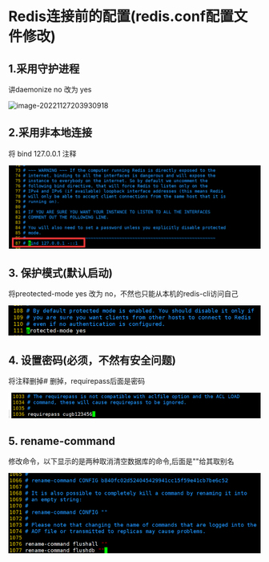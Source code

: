 # Redis连接前的配置(redis.conf配置文件修改)

## 1.采用守护进程

讲daemonize no 改为 yes

![image-20221127203930918](C:\Users\99019\AppData\Roaming\Typora\typora-user-images\image-20221127203930918.png)

## 2.采用非本地连接

将 bind 127.0.0.1 注释

![image-20221127204154380](https://raw.githubusercontent.com/bigshcool/myPic/main/image-20221127204154380.png)

## 3. 保护模式(默认启动)

将preotected-mode yes 改为 no，不然也只能从本机的redis-cli访问自己

![image-20221127204405414](https://raw.githubusercontent.com/bigshcool/myPic/main/image-20221127204405414.png)

## 4. 设置密码(必须，不然有安全问题)

将注释删掉# 删掉，requirepass后面是密码

![image-20221127204715330](https://raw.githubusercontent.com/bigshcool/myPic/main/image-20221127204715330.png)

## 5. rename-command

修改命令，以下显示的是两种取消清空数据库的命令,后面是""给其取别名

![image-20221127205657619](https://raw.githubusercontent.com/bigshcool/myPic/main/image-20221127205657619.png)
